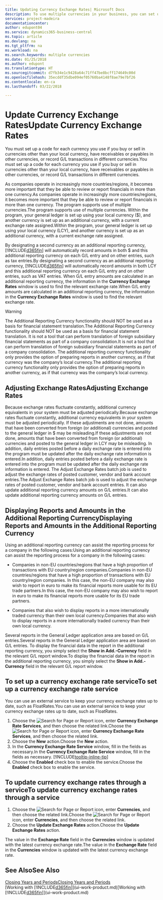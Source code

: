 ```yaml
---
title: Updating Currency Exchange Rates| Microsoft Docs
description: To use multiple currencies in your business, you can set up a code for each currency and use an external exchange rate service, such as FloatRates.
services: project-madeira
documentationcenter: 
author: edupont04
ms.service: dynamics365-business-central
ms.topic: article
ms.devlang: na
ms.tgt_pltfrm: na
ms.workload: na
ms.search.keywords: multiple currencies
ms.date: 01/25/2018
ms.author: edupont
ms.translationtype: HT
ms.sourcegitcommit: d7fb34e1c9428a64c71ff47be8bcff174649c00d
ms.openlocfilehash: 35ecddf35dbe094ef05760ba4148f8ae79e7bf26
ms.contentlocale: en-ca
ms.lasthandoff: 03/22/2018

---
```

# <a name="update-currency-exchange-rates"></a><span data-ttu-id="545d8-103">Update Currency Exchange Rates</span><span class="sxs-lookup"><span data-stu-id="545d8-103">Update Currency Exchange Rates</span></span>
<span data-ttu-id="545d8-104">You must set up a code for each currency you use if you buy or sell in currencies other than your local currency, have receivables or payables in other currencies, or record G/L transactions in different currencies.</span><span class="sxs-lookup"><span data-stu-id="545d8-104">You must set up a code for each currency you use if you buy or sell in currencies other than your local currency, have receivables or payables in other currencies, or record G/L transactions in different currencies.</span></span>  

<span data-ttu-id="545d8-105">As companies operate in increasingly more countries/regions, it becomes more important that they be able to review or report financials in more than one currency.</span><span class="sxs-lookup"><span data-stu-id="545d8-105">As companies operate in increasingly more countries/regions, it becomes more important that they be able to review or report financials in more than one currency.</span></span> <span data-ttu-id="545d8-106">The program supports use of multiple currencies.</span><span class="sxs-lookup"><span data-stu-id="545d8-106">The program supports use of multiple currencies.</span></span> <span data-ttu-id="545d8-107">Within the program, your general ledger is set up using your local currency ($), and another currency is set up as an additional currency, with a current exchange rate assigned.</span><span class="sxs-lookup"><span data-stu-id="545d8-107">Within the program, your general ledger is set up using your local currency (LCY), and another currency is set up as an additional currency, with a current exchange rate assigned.</span></span>  

 <span data-ttu-id="545d8-108">By designating a second currency as an additional reporting currency, [!INCLUDE[d365fin](includes/d365fin_md.md)] will automatically record amounts in both $ and this additional reporting currency on each G/L entry and on other entries, such as tax entries.</span><span class="sxs-lookup"><span data-stu-id="545d8-108">By designating a second currency as an additional reporting currency, [!INCLUDE[d365fin](includes/d365fin_md.md)] will automatically record amounts in both LCY and this additional reporting currency on each G/L entry and on other entries, such as VAT entries.</span></span> <span data-ttu-id="545d8-109">When G/L entry amounts are calculated in an additional reporting currency, the information in the **Currency Exchange Rates** window is used to find the relevant exchange rate.</span><span class="sxs-lookup"><span data-stu-id="545d8-109">When G/L entry amounts are calculated in an additional reporting currency, the information in the **Currency Exchange Rates** window is used to find the relevant exchange rate.</span></span>  

> [!WARNING]  
>  <span data-ttu-id="545d8-110">The Additional Reporting Currency functionality should NOT be used as a basis for financial statement translation.</span><span class="sxs-lookup"><span data-stu-id="545d8-110">The Additional Reporting Currency functionality should NOT be used as a basis for financial statement translation.</span></span> <span data-ttu-id="545d8-111">It is not a tool that can perform translation of foreign subsidiary financial statements as part of a company consolidation.</span><span class="sxs-lookup"><span data-stu-id="545d8-111">It is not a tool that can perform translation of foreign subsidiary financial statements as part of a company consolidation.</span></span> <span data-ttu-id="545d8-112">The additional reporting currency functionality only provides the option of preparing reports in another currency, as if that currency was the company’s local currency.</span><span class="sxs-lookup"><span data-stu-id="545d8-112">The additional reporting currency functionality only provides the option of preparing reports in another currency, as if that currency was the company’s local currency.</span></span>

## <a name="adjusting-exchange-rates"></a><span data-ttu-id="545d8-113">Adjusting Exchange Rates</span><span class="sxs-lookup"><span data-stu-id="545d8-113">Adjusting Exchange Rates</span></span>  
<span data-ttu-id="545d8-114">Because exchange rates fluctuate constantly, additional currency equivalents in your system must be adjusted periodically.</span><span class="sxs-lookup"><span data-stu-id="545d8-114">Because exchange rates fluctuate constantly, additional currency equivalents in your system must be adjusted periodically.</span></span> <span data-ttu-id="545d8-115">If these adjustments are not done, amounts that have been converted from foreign (or additional) currencies and posted to the general ledger in $ may be misleading.</span><span class="sxs-lookup"><span data-stu-id="545d8-115">If these adjustments are not done, amounts that have been converted from foreign (or additional) currencies and posted to the general ledger in LCY may be misleading.</span></span> <span data-ttu-id="545d8-116">In addition, daily entries posted before a daily exchange rate is entered into the program must be updated after the daily exchange rate information is entered.</span><span class="sxs-lookup"><span data-stu-id="545d8-116">In addition, daily entries posted before a daily exchange rate is entered into the program must be updated after the daily exchange rate information is entered.</span></span> <span data-ttu-id="545d8-117">The Adjust Exchange Rates batch job is used to adjust the exchange rates of posted customer, vendor and bank account entries.</span><span class="sxs-lookup"><span data-stu-id="545d8-117">The Adjust Exchange Rates batch job is used to adjust the exchange rates of posted customer, vendor and bank account entries.</span></span> <span data-ttu-id="545d8-118">It can also update additional reporting currency amounts on G/L entries.</span><span class="sxs-lookup"><span data-stu-id="545d8-118">It can also update additional reporting currency amounts on G/L entries.</span></span>  

## <a name="displaying-reports-and-amounts-in-the-additional-reporting-currency"></a><span data-ttu-id="545d8-119">Displaying Reports and Amounts in the Additional Reporting Currency</span><span class="sxs-lookup"><span data-stu-id="545d8-119">Displaying Reports and Amounts in the Additional Reporting Currency</span></span>  
<span data-ttu-id="545d8-120">Using an additional reporting currency can assist the reporting process for a company in the following cases:</span><span class="sxs-lookup"><span data-stu-id="545d8-120">Using an additional reporting currency can assist the reporting process for a company in the following cases:</span></span>  

- <span data-ttu-id="545d8-121">Companies in non-EU countries/regions that have a high proportion of transactions with EU country/region companies.</span><span class="sxs-lookup"><span data-stu-id="545d8-121">Companies in non-EU countries/regions that have a high proportion of transactions with EU country/region companies.</span></span> <span data-ttu-id="545d8-122">In this case, the non-EU company may also wish to report in euro to make its financial reports more usable for its EU trade partners.</span><span class="sxs-lookup"><span data-stu-id="545d8-122">In this case, the non-EU company may also wish to report in euro to make its financial reports more usable for its EU trade partners.</span></span>  

- <span data-ttu-id="545d8-123">Companies that also wish to display reports in a more internationally traded currency than their own local currency.</span><span class="sxs-lookup"><span data-stu-id="545d8-123">Companies that also wish to display reports in a more internationally traded currency than their own local currency.</span></span>  

<span data-ttu-id="545d8-124">Several reports in the General Ledger application area are based on G/L entries.</span><span class="sxs-lookup"><span data-stu-id="545d8-124">Several reports in the General Ledger application area are based on G/L entries.</span></span> <span data-ttu-id="545d8-125">To display the financial data in the report in the additional reporting currency, you simply select the **Show in Add.-Currency** field in the relevant G/L report window.</span><span class="sxs-lookup"><span data-stu-id="545d8-125">To display the financial data in the report in the additional reporting currency, you simply select the **Show in Add.-Currency** field in the relevant G/L report window.</span></span>  

## <a name="to-set-up-a-currency-exchange-rate-service"></a><span data-ttu-id="545d8-126">To set up a currency exchange rate service</span><span class="sxs-lookup"><span data-stu-id="545d8-126">To set up a currency exchange rate service</span></span>
<span data-ttu-id="545d8-127">You can use an external service to keep your currency exchange rates up to date, such as FloatRates.</span><span class="sxs-lookup"><span data-stu-id="545d8-127">You can use an external service to keep your currency exchange rates up to date, such as FloatRates.</span></span>

1. <span data-ttu-id="545d8-128">Choose the ![Search for Page or Report](media/ui-search/search_small.png "Search for Page or Report icon") icon, enter **Currency Exchange Rate Services**, and then choose the related link.</span><span class="sxs-lookup"><span data-stu-id="545d8-128">Choose the ![Search for Page or Report](media/ui-search/search_small.png "Search for Page or Report icon") icon, enter **Currency Exchange Rate Services**, and then choose the related link.</span></span>
2. <span data-ttu-id="545d8-129">Choose the **New** action.</span><span class="sxs-lookup"><span data-stu-id="545d8-129">Choose the **New** action.</span></span>
3. <span data-ttu-id="545d8-130">In the **Currency Exchange Rate Service** window, fill in the fields as necessary.</span><span class="sxs-lookup"><span data-stu-id="545d8-130">In the **Currency Exchange Rate Service** window, fill in the fields as necessary.</span></span> [!INCLUDE[tooltip-inline-tip](includes/tooltip-inline-tip_md.md)]
4. <span data-ttu-id="545d8-131">Choose the **Enabled** check box to enable the service.</span><span class="sxs-lookup"><span data-stu-id="545d8-131">Choose the **Enabled** check box to enable the service.</span></span>

## <a name="to-update-currency-exchange-rates-through-a-service"></a><span data-ttu-id="545d8-132">To update currency exchange rates through a service</span><span class="sxs-lookup"><span data-stu-id="545d8-132">To update currency exchange rates through a service</span></span>
1. <span data-ttu-id="545d8-133">Choose the ![Search for Page or Report](media/ui-search/search_small.png "Search for Page or Report icon") icon, enter **Currencies**, and then choose the related link.</span><span class="sxs-lookup"><span data-stu-id="545d8-133">Choose the ![Search for Page or Report](media/ui-search/search_small.png "Search for Page or Report icon") icon, enter **Currencies**, and then choose the related link.</span></span>
2. <span data-ttu-id="545d8-134">Choose the **Update Exchange Rates** action.</span><span class="sxs-lookup"><span data-stu-id="545d8-134">Choose the **Update Exchange Rates** action.</span></span>

<span data-ttu-id="545d8-135">The value in the **Exchange Rate** field in the **Currencies** window is updated with the latest currency exchange rate.</span><span class="sxs-lookup"><span data-stu-id="545d8-135">The value in the **Exchange Rate** field in the **Currencies** window is updated with the latest currency exchange rate.</span></span>

## <a name="see-also"></a><span data-ttu-id="545d8-136">See Also</span><span class="sxs-lookup"><span data-stu-id="545d8-136">See Also</span></span>
[<span data-ttu-id="545d8-137">Closing Years and Periods</span><span class="sxs-lookup"><span data-stu-id="545d8-137">Closing Years and Periods</span></span>](year-close-years-periods.md)  
<span data-ttu-id="545d8-138">[Working with [!INCLUDE[d365fin](includes/d365fin_md.md)]](ui-work-product.md)</span><span class="sxs-lookup"><span data-stu-id="545d8-138">[Working with [!INCLUDE[d365fin](includes/d365fin_md.md)]](ui-work-product.md)</span></span>

